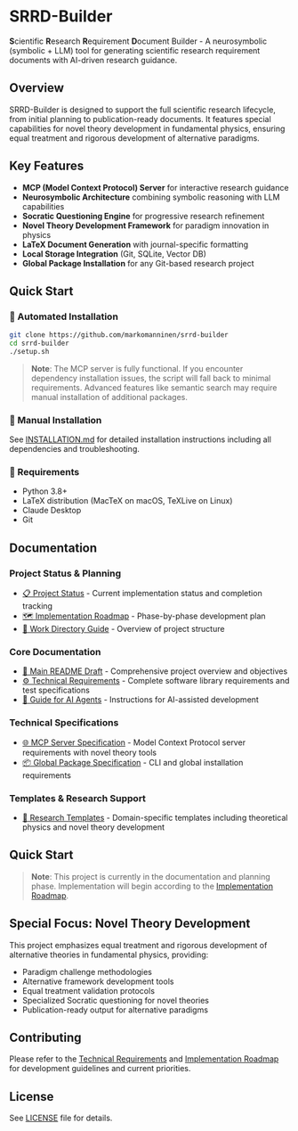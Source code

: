 # SRRD-Builder

**S**cientific **R**esearch **R**equirement **D**ocument Builder - A neurosymbolic (symbolic + LLM) tool for generating scientific research requirement documents with AI-driven research guidance.

## Overview

SRRD-Builder is designed to support the full scientific research lifecycle, from initial planning to publication-ready documents. It features special capabilities for novel theory development in fundamental physics, ensuring equal treatment and rigorous development of alternative paradigms.

## Key Features

- **MCP (Model Context Protocol) Server** for interactive research guidance
- **Neurosymbolic Architecture** combining symbolic reasoning with LLM capabilities
- **Socratic Questioning Engine** for progressive research refinement
- **Novel Theory Development Framework** for paradigm innovation in physics
- **LaTeX Document Generation** with journal-specific formatting
- **Local Storage Integration** (Git, SQLite, Vector DB)
- **Global Package Installation** for any Git-based research project

## Quick Start

### 🚀 Automated Installation
```bash
git clone https://github.com/markomanninen/srrd-builder
cd srrd-builder
./setup.sh
```

> **Note**: The MCP server is fully functional. If you encounter dependency installation issues, the script will fall back to minimal requirements. Advanced features like semantic search may require manual installation of additional packages.

### 📖 Manual Installation
See [INSTALLATION.md](INSTALLATION.md) for detailed installation instructions including all dependencies and troubleshooting.

### 🔧 Requirements
- Python 3.8+
- LaTeX distribution (MacTeX on macOS, TeXLive on Linux)
- Claude Desktop
- Git

## Documentation

### Project Status & Planning
- [📋 Project Status](work/PROJECT_STATUS.md) - Current implementation status and completion tracking
- [🗺️ Implementation Roadmap](work/docs/IMPLEMENTATION_ROADMAP.md) - Phase-by-phase development plan
- [📁 Work Directory Guide](work/WORK_DIRECTORY_GUIDE.md) - Overview of project structure

### Core Documentation
- [📖 Main README Draft](work/docs/README_DRAFT.md) - Comprehensive project overview and objectives
- [⚙️ Technical Requirements](work/docs/TECHNICAL_REQUIREMENTS.md) - Complete software library requirements and test specifications
- [🤖 Guide for AI Agents](work/docs/GUIDE_FOR_AI_AGENTS.md) - Instructions for AI-assisted development

### Technical Specifications
- [🌐 MCP Server Specification](work/docs/specifications/MCP_SERVER_SPECIFICATION.md) - Model Context Protocol server requirements with novel theory tools
- [📦 Global Package Specification](work/docs/specifications/GLOBAL_PACKAGE_SPECIFICATION.md) - CLI and global installation requirements

### Templates & Research Support
- [📝 Research Templates](work/docs/templates/RESEARCH_TEMPLATES.md) - Domain-specific templates including theoretical physics and novel theory development

## Quick Start

> **Note**: This project is currently in the documentation and planning phase. Implementation will begin according to the [Implementation Roadmap](work/docs/IMPLEMENTATION_ROADMAP.md).

## Special Focus: Novel Theory Development

This project emphasizes equal treatment and rigorous development of alternative theories in fundamental physics, providing:

- Paradigm challenge methodologies
- Alternative framework development tools
- Equal treatment validation protocols
- Specialized Socratic questioning for novel theories
- Publication-ready output for alternative paradigms

## Contributing

Please refer to the [Technical Requirements](work/docs/TECHNICAL_REQUIREMENTS.md) and [Implementation Roadmap](work/docs/IMPLEMENTATION_ROADMAP.md) for development guidelines and current priorities.

## License

See [LICENSE](LICENSE) file for details.
